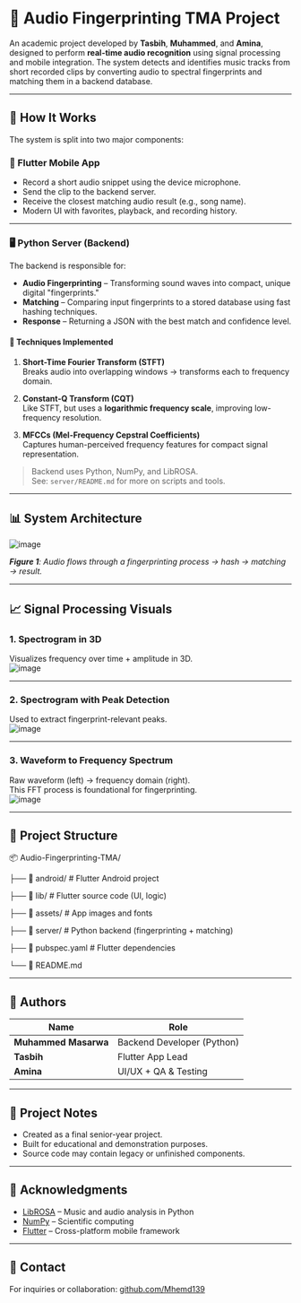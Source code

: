 # 🎵 Audio Fingerprinting TMA Project

An academic project developed by **Tasbih**, **Muhammed**, and **Amina**, designed to perform **real-time audio recognition** using signal processing and mobile integration. The system detects and identifies music tracks from short recorded clips by converting audio to spectral fingerprints and matching them in a backend database.

---

## 🧠 How It Works

The system is split into two major components:

### 📱 Flutter Mobile App
- Record a short audio snippet using the device microphone.
- Send the clip to the backend server.
- Receive the closest matching audio result (e.g., song name).
- Modern UI with favorites, playback, and recording history.

---

### 🖥️ Python Server (Backend)

The backend is responsible for:
- **Audio Fingerprinting** – Transforming sound waves into compact, unique digital "fingerprints."
- **Matching** – Comparing input fingerprints to a stored database using fast hashing techniques.
- **Response** – Returning a JSON with the best match and confidence level.

#### 🔬 Techniques Implemented

1. **Short-Time Fourier Transform (STFT)**  
   Breaks audio into overlapping windows → transforms each to frequency domain.

2. **Constant-Q Transform (CQT)**  
   Like STFT, but uses a **logarithmic frequency scale**, improving low-frequency resolution.

3. **MFCCs (Mel-Frequency Cepstral Coefficients)**  
   Captures human-perceived frequency features for compact signal representation.

> Backend uses Python, NumPy, and LibROSA.  
> See: `server/README.md` for more on scripts and tools.

---

## 📊 System Architecture

![image](https://github.com/user-attachments/assets/8766efa9-a0ce-4971-98a7-ce768fabe198)


_**Figure 1**: Audio flows through a fingerprinting process → hash → matching → result._

---

## 📈 Signal Processing Visuals

### 1. Spectrogram in 3D  
Visualizes frequency over time + amplitude in 3D.  
![image](https://github.com/user-attachments/assets/434e85da-0f8c-408c-a143-de1daf1acd41)


---

### 2. Spectrogram with Peak Detection  
Used to extract fingerprint-relevant peaks.  
![image](https://github.com/user-attachments/assets/40e71284-cb8b-437f-8a81-8aa729e08287)


---

### 3. Waveform to Frequency Spectrum  
Raw waveform (left) → frequency domain (right).  
This FFT process is foundational for fingerprinting.  
![image](https://github.com/user-attachments/assets/8f5a4d45-f770-463a-ae33-614ae7f4b8e1)


---

## 📁 Project Structure
📦 Audio-Fingerprinting-TMA/

├── 📁 android/ # Flutter Android project

├── 📁 lib/ # Flutter source code (UI, logic)

├── 📁 assets/ # App images and fonts

├── 📁 server/ # Python backend (fingerprinting + matching)

├── 📄 pubspec.yaml # Flutter dependencies

└── 📄 README.md 









---

## 👥 Authors

| Name               | Role                     |
|--------------------|--------------------------|
| **Muhammed Masarwa** | Backend Developer (Python) |
| **Tasbih**           | Flutter App Lead           |
| **Amina**            | UI/UX + QA & Testing       |

---

## 📌 Project Notes

- Created as a final senior-year project.
- Built for educational and demonstration purposes.
- Source code may contain legacy or unfinished components.

---

## 🔗 Acknowledgments

- [LibROSA](https://librosa.org/) – Music and audio analysis in Python  
- [NumPy](https://numpy.org/) – Scientific computing  
- [Flutter](https://flutter.dev/) – Cross-platform mobile framework

---

## 📨 Contact

For inquiries or collaboration: [github.com/Mhemd139](https://github.com/Mhemd139)

